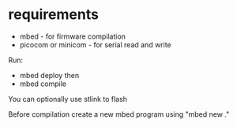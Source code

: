 # requirements
- mbed  - for firmware compilation
- picocom or minicom - for serial read and write

Run:
- mbed deploy then
- mbed compile

You can optionally use stlink to flash

Before compilation create a new mbed program using "mbed new ."